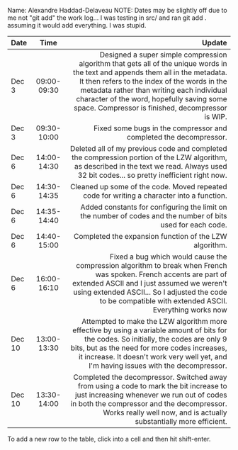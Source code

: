 Name: Alexandre Haddad-Delaveau
NOTE: Dates may be slightly off due to me not "git add" the work log... I was testing in src/ and ran git add . assuming it would add everything. I was stupid.

| Date   |    Time     |                                                                                                                                                                                                                                                                                                                          Update |
|:-------|:-----------:|--------------------------------------------------------------------------------------------------------------------------------------------------------------------------------------------------------------------------------------------------------------------------------------------------------------------------------:|
| Dec 3  | 09:00-09:30 | Designed a super simple compression algorithm that gets all of the unique words in the text and appends them all in the metadata. It then refers to the index of the words in the metadata rather than writing each individual character of the word, hopefully saving some space. Compressor is finished, decompressor is WIP. |
| Dec 3  | 09:30-10:00 |                                                                                                                                                                                                                                                               Fixed some bugs in the compressor and completed the decompressor. |
| Dec 6  | 14:00-14:30 |                                                                                                                                      Deleted all of my previous code and completed the compression portion of the LZW algorithm, as described in the text we read. Always used 32 bit codes... so pretty inefficient right now. |
| Dec 6  | 14:30-14:35 |                                                                                                                                                                                                                                       Cleaned up some of the code. Moved repeated code for writing a character into a function. |
| Dec 6  | 14:35-14:40 |                                                                                                                                                                                                                     Added constants for configuring the limit on the number of codes and the number of bits used for each code. |
| Dec 6  | 14:40-15:00 |                                                                                                                                                                                                                                                                          Completed the expansion function of the LZW algorithm. |
| Dec 6  | 16:00-16:10 |                                                      Fixed a bug which would cause the compression algorithm to break when French was spoken. French accents are part of extended ASCII and I just assumed we weren't using extended ASCII... So I adjusted the code to be compatible with extended ASCII. Everything works now |
| Dec 10 | 13:00-13:30 |                                                Attempted to make the LZW algorithm more effective by using a variable amount of bits for the codes. So initially, the codes are only 9 bits, but as the need for more codes increases, it increase. It doesn't work very well yet, and I'm having issues with the decompressor. |
| Dec 10 | 13:30-14:00 |                                                                          Completed the decompressor. Switched away from using a code to mark the bit increase to just increasing whenever we run out of codes in both the compressor and the decompressor. Works really well now, and is actually substantially more efficient. |


To add a new row to the table, click into a cell and then hit shift-enter.